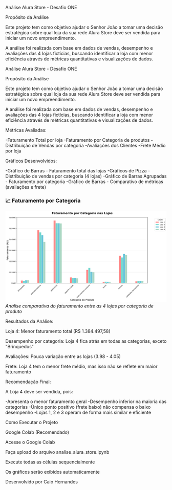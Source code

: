 Análise Alura Store - Desafio ONE

Propósito da Análise

Este projeto tem como objetivo ajudar o Senhor João a tomar uma decisão estratégica sobre qual loja da sua rede Alura Store deve ser vendida para iniciar um novo empreendimento.

A análise foi realizada com base em dados de vendas, desempenho e avaliações das 4 lojas fictícias, buscando identificar a loja com menor eficiência através de métricas quantitativas e visualizações de dados.

Análise Alura Store - Desafio ONE

Propósito da Análise

Este projeto tem como objetivo ajudar o Senhor João a tomar uma decisão estratégica sobre qual loja da sua rede Alura Store deve ser vendida para iniciar um novo empreendimento.

A análise foi realizada com base em dados de vendas, desempenho e avaliações das 4 lojas fictícias, buscando identificar a loja com menor eficiência através de métricas quantitativas e visualizações de dados.

Métricas Avaliadas:

-Faturamento Total por loja
-Faturamento por Categoria de produtos
-Distribuição de Vendas por categoria
-Avaliações dos Clientes
-Frete Médio por loja

Gráficos Desenvolvidos:

-Gráfico de Barras - Faturamento total das lojas
-Gráficos de Pizza - Distribuição de vendas por categoria (4 lojas)
-Gráfico de Barras Agrupadas - Faturamento por categoria
-Gráfico de Barras - Comparativo de métricas (avaliações e frete)

### 📈 Faturamento por Categoria
![Faturamento por Categoria](./faturamento_por_categoria.png)
*Análise comparativa do faturamento entre as 4 lojas por categoria de produto*

Resultados da Análise:

Loja 4: Menor faturamento total (R$ 1.384.497,58)

Desempenho por categoria: Loja 4 fica atrás em todas as categorias, exceto "Brinquedos"

Avaliações: Pouca variação entre as lojas (3.98 - 4.05)

Frete: Loja 4 tem o menor frete médio, mas isso não se reflete em maior faturamento

Recomendação Final:

A Loja 4 deve ser vendida, pois:

-Apresenta o menor faturamento geral
-Desempenho inferior na maioria das categorias
-Único ponto positivo (frete baixo) não compensa o baixo desempenho
-Lojas 1, 2 e 3 operam de forma mais similar e eficiente

 Como Executar o Projeto

Google Colab (Recomendado)

Acesse o Google Colab

Faça upload do arquivo analise_alura_store.ipynb

Execute todas as células sequencialmente

Os gráficos serão exibidos automaticamente

Desenvolvido por Caio Hernandes
